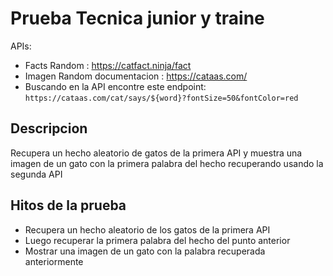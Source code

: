 # Prueba Tecnica junior y traine

APIs:

- Facts Random : https://catfact.ninja/fact
- Imagen Random documentacion : https://cataas.com/
- Buscando en la API encontre este endpoint: `https://cataas.com/cat/says/${word}?fontSize=50&fontColor=red`

## Descripcion

Recupera un hecho aleatorio de gatos de la primera API y muestra una imagen de un gato con la primera palabra del hecho recuperando usando la segunda API

## Hitos de la prueba

- Recupera un hecho aleatorio de los gatos de la primera API
- Luego recuperar la primera palabra del hecho del punto anterior
- Mostrar una imagen de un gato con la palabra recuperada anteriormente
